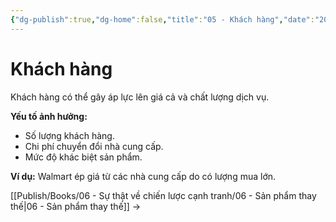 ```yaml
---
{"dg-publish":true,"dg-home":false,"title":"05 - Khách hàng","date":"2025-03-09","tags":["sach","sach/su-that-ve-chien-luoc-canh-tranh"],"dg-path":"Books/06 - Sự thật về chiến lược cạnh tranh/05 - Khách hàng.md","permalink":"/books/06-su-that-ve-chien-luoc-canh-tranh/05-khach-hang/","dgPassFrontmatter":true,"updated":"2025-03-09T10:43:42.264+07:00"}
---
```



# Khách hàng

Khách hàng có thể gây áp lực lên giá cả và chất lượng dịch vụ.

**Yếu tố ảnh hưởng:**
- Số lượng khách hàng.
- Chi phí chuyển đổi nhà cung cấp.
- Mức độ khác biệt sản phẩm.

**Ví dụ:** Walmart ép giá từ các nhà cung cấp do có lượng mua lớn.

[[Publish/Books/06 - Sự thật về chiến lược cạnh tranh/06 - Sản phẩm thay thế\|06 - Sản phẩm thay thế]] →
